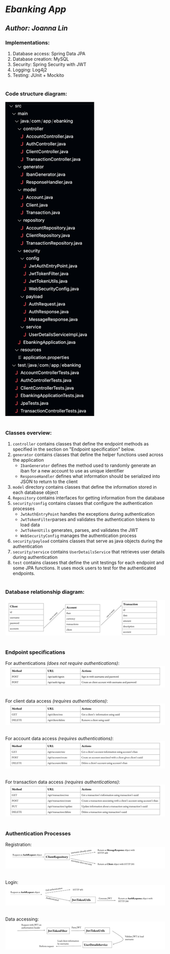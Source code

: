 # ***Ebanking App***
## ***Author: Joanna Lin***

### Implementations:
1. Database access: Spring Data JPA
2. Database creation: MySQL
3. Security: Spring Security with JWT
4. Logging: Log4j2
6. Testing: JUnit + Mockito
<br></br>

### Code structure diagram: 
<img src="./images/code_structure.png" width="280">
<br></br>

### Classes overview: 
1. `controller` contains classes that define the endpoint methods as specified in the section on "Endpoint specification" below. 
2. `generator` contains classes that define the helper functions used across the application
    - `IbanGenerator` defines the method used to randomly generate an iban for a new account to use as unique identifier
    - `ResponseHandler` defines what information should be serialized into JSON to return to the client
3. `model` directory contains classes that define the information stored in each database object
4. `Repository` contains interfaces for getting information from the database
5. `security/config` contains classes that configure the authentication processes
    - `JwtAuthEntryPoint` handles the exceptions during authentication
    - `JwtTokenFilter`parses and validates the authentication tokens to load data
    - `JwtTokenUtils` generates, parses, and validates the JWT
    - `WebSecurityConfig` manages the authentication process
7. `security/payload` contains classes that serve as java objects during the authentication
8. `security/service` contains `UserDetailsService` that retrieves user details during authentication
9. `test` contains classes that define the unit testings for each endpoint and some JPA functions. It uses mock users to test for the authenticated endpoints. 
<br></br>

### Database relationship diagram: 
![Database Relationship Diagram](./images/relationship_diagram.png)
<br></br>

### Endpoint specifications
For authentications *(does not require authentications)*: 
![Authentication Specs](./images/auth_specs.png)
<br></br>

For client data access *(requires authentications)*: 
![Client Specs](./images/client_specs.png)
<br></br>

For account data access *(requires authentications)*: 
![Account Specs](./images/account_specs.png)
<br></br>

For transaction data access *(requires authentications)*: 
![Transaction Spec](./images/transaction_specs.png)
<br></br>

### Authentication Processes
Registration: 
![Registration Process](./images/registration_diagram.png)
<br></br>

Login: 
![Login Process](./images/login_diagram.png)
<br></br>

Data accessing: 
![Data Accessing Process](./images/data_accessing_diagram.png)
